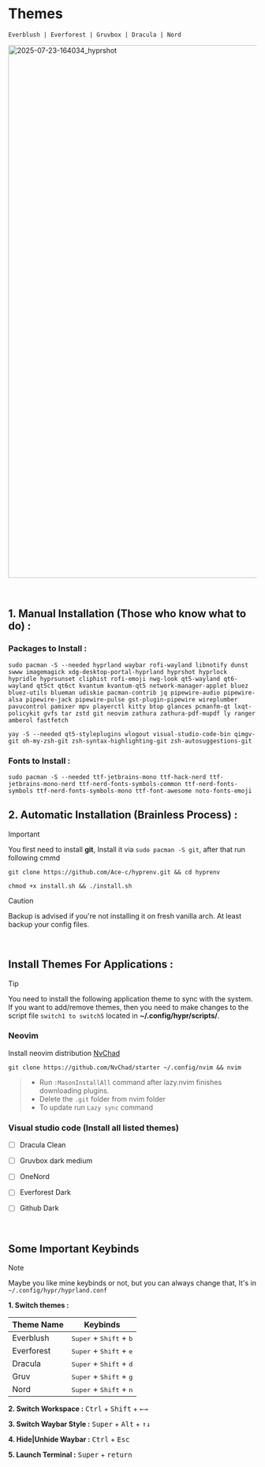 
# Themes 

    Everblush | Everforest | Gruvbox | Dracula | Nord 


<img width="1920" height="1080" alt="2025-07-23-164034_hyprshot" src="https://github.com/user-attachments/assets/4665c76d-a436-428b-94b4-c8e912ac1ac0" />


&nbsp;



## 1. Manual Installation (Those who know what to do) :
### Packages to Install :
```
sudo pacman -S --needed hyprland waybar rofi-wayland libnotify dunst swww imagemagick xdg-desktop-portal-hyprland hyprshot hyprlock hypridle hyprsunset cliphist rofi-emoji nwg-look qt5-wayland qt6-wayland qt5ct qt6ct kvantum kvantum-qt5 network-manager-applet bluez bluez-utils blueman udiskie pacman-contrib jq pipewire-audio pipewire-alsa pipewire-jack pipewire-pulse gst-plugin-pipewire wireplumber pavucontrol pamixer mpv playerctl kitty btop glances pcmanfm-qt lxqt-policykit gvfs tar zstd git neovim zathura zathura-pdf-mupdf ly ranger amberol fastfetch
```
```
yay -S --needed qt5-styleplugins wlogout visual-studio-code-bin qimgv-git oh-my-zsh-git zsh-syntax-highlighting-git zsh-autosuggestions-git
```

### Fonts to Install :

    sudo pacman -S --needed ttf-jetbrains-mono ttf-hack-nerd ttf-jetbrains-mono-nerd ttf-nerd-fonts-symbols-common ttf-nerd-fonts-symbols ttf-nerd-fonts-symbols-mono ttf-font-awesome noto-fonts-emoji


## 2. Automatic Installation (Brainless Process) :

> [!important]
> You first need to install **git**, Install it via `sudo pacman -S git`, after that run following cmmd

```
git clone https://github.com/Ace-c/hyprenv.git && cd hyprenv
```
```
chmod +x install.sh && ./install.sh
```
> [!CAUTION]
> Backup is advised if you're not installing it on fresh vanilla arch. At least backup your config files.


&nbsp;

## Install Themes For Applications :

> [!TIP]
> You need to install the following application theme to sync with the system. If you want to add/remove themes, then you need to make changes to the script file `switch1 to switch5` located in **~/.config/hypr/scripts/**.

### Neovim 
Install neovim distribution [NvChad](https://nvchad.com/docs/quickstart/install) 
```
git clone https://github.com/NvChad/starter ~/.config/nvim && nvim
```
> * Run `:MasonInstallAll` command after lazy.nvim finishes downloading plugins.
> * Delete the `.git` folder from nvim folder
> * To update run `Lazy sync` command

### Visual studio code (Install all listed themes)
- [ ] Dracula Clean
- [ ] Gruvbox dark medium
- [ ] OneNord
- [ ] Everforest Dark
- [ ] Github Dark


&nbsp;


## Some Important Keybinds 
> [!NOTE]
> Maybe you like mine keybinds or not, but you can always change that, It's in `~/.config/hypr/hyprland.conf`


**1. Switch themes :**
     
|  Theme Name    |Keybinds                                              |
|----------------|------------------------------------------------------|
|Everblush       | <kbd>Super</kbd> + <kbd>Shift</kbd> + <kbd>b</kbd>   |     
|Everforest      | <kbd>Super</kbd> + <kbd>Shift</kbd> + <kbd>e</kbd>   |                     
|Dracula         | <kbd>Super</kbd> + <kbd>Shift</kbd> + <kbd>d</kbd>   |
|Gruv            | <kbd>Super</kbd> + <kbd>Shift</kbd> + <kbd>g</kbd>   |
|Nord            | <kbd>Super</kbd> + <kbd>Shift</kbd> + <kbd>n</kbd>   |


**2. Switch Workspace :**    <kbd>Ctrl</kbd> + <kbd>Shift</kbd> + <kbd>←</kbd><kbd>→</kbd>

**3. Switch Waybar Style :**   <kbd>Super</kbd> + <kbd>Alt</kbd> + <kbd>↑</kbd><kbd>↓</kbd>

**4. Hide|Unhide Waybar :**    <kbd>Ctrl</kbd> + <kbd>Esc</kbd>

**5. Launch Terminal :**   <kbd>Super</kbd> + <kbd>return</kbd>

&nbsp;
